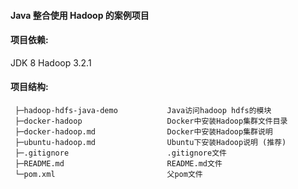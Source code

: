 #### Java 整合使用 Hadoop 的案例项目

#### 项目依赖:
  JDK 8
  Hadoop 3.2.1

#### 项目结构:
 ```
  ├─hadoop-hdfs-java-demo           Java访问hadoop hdfs的模块
  ├─docker-hadoop                   Docker中安装Hadoop集群文件目录
  ├─docker-hadoop.md                Docker中安装Hadoop集群说明
  ├─ubuntu-hadoop.md                Ubuntu下安装Hadoop说明 (推荐)
  ├─.gitignore                      .gitignore文件
  ├─README.md                       README.md文件
  └─pom.xml                         父pom文件
 ```
